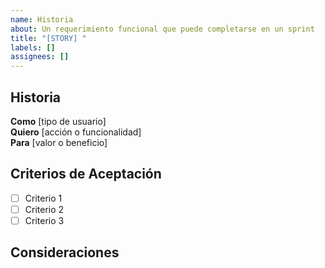```yaml
---
name: Historia
about: Un requerimiento funcional que puede completarse en un sprint
title: "[STORY] "
labels: []
assignees: []
---
```


## Historia

**Como** [tipo de usuario]  
**Quiero** [acción o funcionalidad]  
**Para** [valor o beneficio]

## Criterios de Aceptación

- [ ] Criterio 1
- [ ] Criterio 2
- [ ] Criterio 3

## Consideraciones
